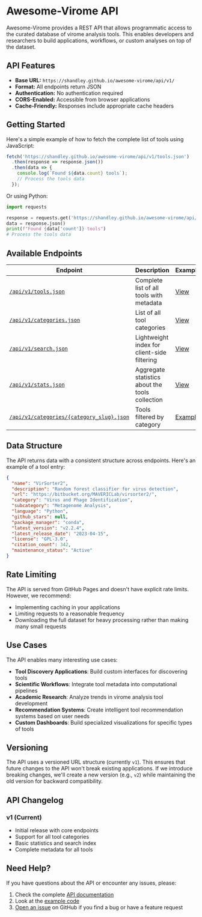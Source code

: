 # Awesome-Virome API

Awesome-Virome provides a REST API that allows programmatic access to the curated database of virome analysis tools. This enables developers and researchers to build applications, workflows, or custom analyses on top of the dataset.

## API Features

- **Base URL:** `https://shandley.github.io/awesome-virome/api/v1/`
- **Format:** All endpoints return JSON
- **Authentication:** No authentication required
- **CORS-Enabled:** Accessible from browser applications
- **Cache-Friendly:** Responses include appropriate cache headers

## Getting Started

Here's a simple example of how to fetch the complete list of tools using JavaScript:

```javascript
fetch('https://shandley.github.io/awesome-virome/api/v1/tools.json')
  .then(response => response.json())
  .then(data => {
    console.log(`Found ${data.count} tools`);
    // Process the tools data
  });
```

Or using Python:

```python
import requests

response = requests.get('https://shandley.github.io/awesome-virome/api/v1/tools.json')
data = response.json()
print(f"Found {data['count']} tools")
# Process the tools data
```

## Available Endpoints

| Endpoint | Description | Example |
|----------|-------------|---------|
| [`/api/v1/tools.json`](endpoints.md#tools) | Complete list of all tools with metadata | [View](https://shandley.github.io/awesome-virome/api/v1/tools.json) |
| [`/api/v1/categories.json`](endpoints.md#categories) | List of all tool categories | [View](https://shandley.github.io/awesome-virome/api/v1/categories.json) |
| [`/api/v1/search.json`](endpoints.md#search) | Lightweight index for client-side filtering | [View](https://shandley.github.io/awesome-virome/api/v1/search.json) |
| [`/api/v1/stats.json`](endpoints.md#stats) | Aggregate statistics about the tools collection | [View](https://shandley.github.io/awesome-virome/api/v1/stats.json) |
| [`/api/v1/categories/{category_slug}.json`](endpoints.md#category-specific) | Tools filtered by category | [Example](https://shandley.github.io/awesome-virome/api/v1/categories/virus-identification.json) |

## Data Structure

The API returns data with a consistent structure across endpoints. Here's an example of a tool entry:

```json
{
  "name": "VirSorter2",
  "description": "Random forest classifier for virus detection",
  "url": "https://bitbucket.org/MAVERICLab/virsorter2/",
  "category": "Virus and Phage Identification",
  "subcategory": "Metagenome Analysis",
  "language": "Python",
  "github_stars": null,
  "package_manager": "conda",
  "latest_version": "v2.2.4",
  "latest_release_date": "2023-04-15",
  "license": "GPL-3.0",
  "citation_count": 342,
  "maintenance_status": "Active"
}
```

## Rate Limiting

The API is served from GitHub Pages and doesn't have explicit rate limits. However, we recommend:

- Implementing caching in your applications
- Limiting requests to a reasonable frequency
- Downloading the full dataset for heavy processing rather than making many small requests

## Use Cases

The API enables many interesting use cases:

- **Tool Discovery Applications**: Build custom interfaces for discovering tools
- **Scientific Workflows**: Integrate tool metadata into computational pipelines
- **Academic Research**: Analyze trends in virome analysis tool development
- **Recommendation Systems**: Create intelligent tool recommendation systems based on user needs
- **Custom Dashboards**: Build specialized visualizations for specific types of tools

## Versioning

The API uses a versioned URL structure (currently `v1`). This ensures that future changes to the API won't break existing applications. If we introduce breaking changes, we'll create a new version (e.g., `v2`) while maintaining the old version for backward compatibility.

## API Changelog

### v1 (Current)
- Initial release with core endpoints
- Support for all tool categories
- Basic statistics and search index
- Complete metadata for all tools

## Need Help?

If you have questions about the API or encounter any issues, please:

1. Check the complete [API documentation](endpoints.md)
2. Look at the [example code](examples.md)
3. [Open an issue](https://github.com/shandley/awesome-virome/issues) on GitHub if you find a bug or have a feature request